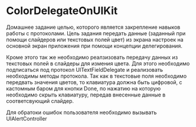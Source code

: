 # ColorDelegateOnUIKit

Домашнее задание целью, которого является закрепление навыков работы с протоколами. Цель задания передать данные (заданный при помощи слайдеров или текстовых полей цвет) из экрана настроек на основной экран приложения при помощи концепции делегирования. 

Кроме этого так же необходимо реалзизовать передачу данных из текстовых полей в слайдеры для измения цвета. Для этого необходимо подписаться под протокол UITextFieldDelegate и реализовать необходимы методы протокола. Так как в текстовые поля необходимо передвать значения цветов, то клавиатура должна быть цифровой, с кастомным баром для кнопки Done, по нажатию на которую необходимо скрыть клавиатуру, передав внесенные данные в соответсвующий слайдер. 

Для обратоки ошибок пользователя необходимо вызывать UIAlertController
